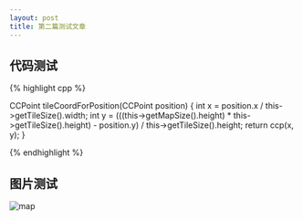 ```yaml
---
layout: post
title: 第二篇测试文章
---
```

代码测试
-------

{% highlight cpp %}

CCPoint tileCoordForPosition(CCPoint position)
{ 
	int x = position.x / this->getTileSize().width; 
	int y = (((this->getMapSize().height) * this->getTileSize().height) - position.y) / this->getTileSize().height; 
	return ccp(x, y); 
}

{% endhighlight %}


图片测试
-------
![map]({{site:url}}/images/tiledmap.png)
